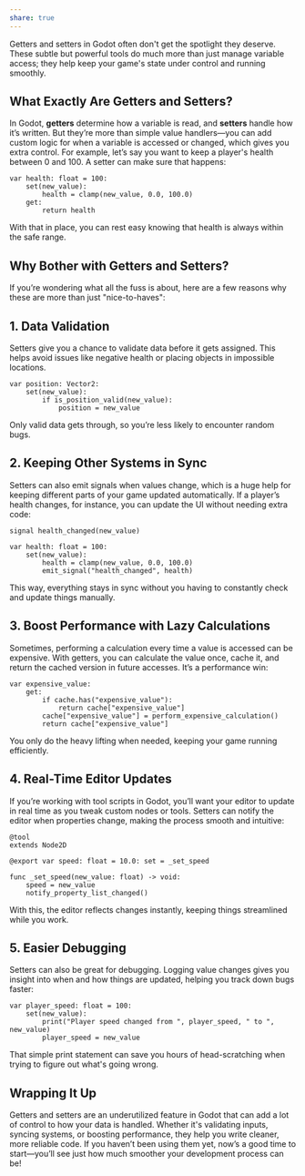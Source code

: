 ```yaml
---
share: true
---
```


Getters and setters in Godot often don't get the spotlight they deserve. These subtle but powerful tools do much more than just manage variable access; they help keep your game's state under control and running smoothly.

## What Exactly Are Getters and Setters?

In Godot, **getters** determine how a variable is read, and **setters** handle how it’s written. But they’re more than simple value handlers—you can add custom logic for when a variable is accessed or changed, which gives you extra control. For example, let’s say you want to keep a player's health between 0 and 100. A setter can make sure that happens:

```gdscript
var health: float = 100:
    set(new_value):
        health = clamp(new_value, 0.0, 100.0)
    get:
        return health
```

With that in place, you can rest easy knowing that health is always within the safe range.

## Why Bother with Getters and Setters?

If you’re wondering what all the fuss is about, here are a few reasons why these are more than just "nice-to-haves":

## 1. **Data Validation**

Setters give you a chance to validate data before it gets assigned. This helps avoid issues like negative health or placing objects in impossible locations.

```gdscript
var position: Vector2:
    set(new_value):
        if is_position_valid(new_value):
            position = new_value
```

Only valid data gets through, so you’re less likely to encounter random bugs.

## 2. **Keeping Other Systems in Sync**

Setters can also emit signals when values change, which is a huge help for keeping different parts of your game updated automatically. If a player’s health changes, for instance, you can update the UI without needing extra code:

```gdscript
signal health_changed(new_value)

var health: float = 100:
    set(new_value):
        health = clamp(new_value, 0.0, 100.0)
        emit_signal("health_changed", health)
```

This way, everything stays in sync without you having to constantly check and update things manually.

## 3. **Boost Performance with Lazy Calculations**

Sometimes, performing a calculation every time a value is accessed can be expensive. With getters, you can calculate the value once, cache it, and return the cached version in future accesses. It’s a performance win:

```gdscript
var expensive_value:
    get:
        if cache.has("expensive_value"):
            return cache["expensive_value"]
        cache["expensive_value"] = perform_expensive_calculation()
        return cache["expensive_value"]
```

You only do the heavy lifting when needed, keeping your game running efficiently.

## 4. **Real-Time Editor Updates**

If you’re working with tool scripts in Godot, you’ll want your editor to update in real time as you tweak custom nodes or tools. Setters can notify the editor when properties change, making the process smooth and intuitive:

```gdscript
@tool
extends Node2D

@export var speed: float = 10.0: set = _set_speed

func _set_speed(new_value: float) -> void:
    speed = new_value
    notify_property_list_changed()
```

With this, the editor reflects changes instantly, keeping things streamlined while you work.

## 5. **Easier Debugging**

Setters can also be great for debugging. Logging value changes gives you insight into when and how things are updated, helping you track down bugs faster:

```gdscript
var player_speed: float = 100:
    set(new_value):
        print("Player speed changed from ", player_speed, " to ", new_value)
        player_speed = new_value
```

That simple print statement can save you hours of head-scratching when trying to figure out what's going wrong.

## Wrapping It Up

Getters and setters are an underutilized feature in Godot that can add a lot of control to how your data is handled. Whether it's validating inputs, syncing systems, or boosting performance, they help you write cleaner, more reliable code. If you haven’t been using them yet, now’s a good time to start—you’ll see just how much smoother your development process can be!